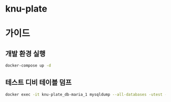 # knu-plate

# 가이드

## 개발 환경 실행

```sh
docker-compose up -d
```

## 테스트 디비 테이블 덤프

```sh
docker exec -it knu-plate_db-maria_1 mysqldump --all-databases -utest -ptest --no-data > db/0_db.sql
```
